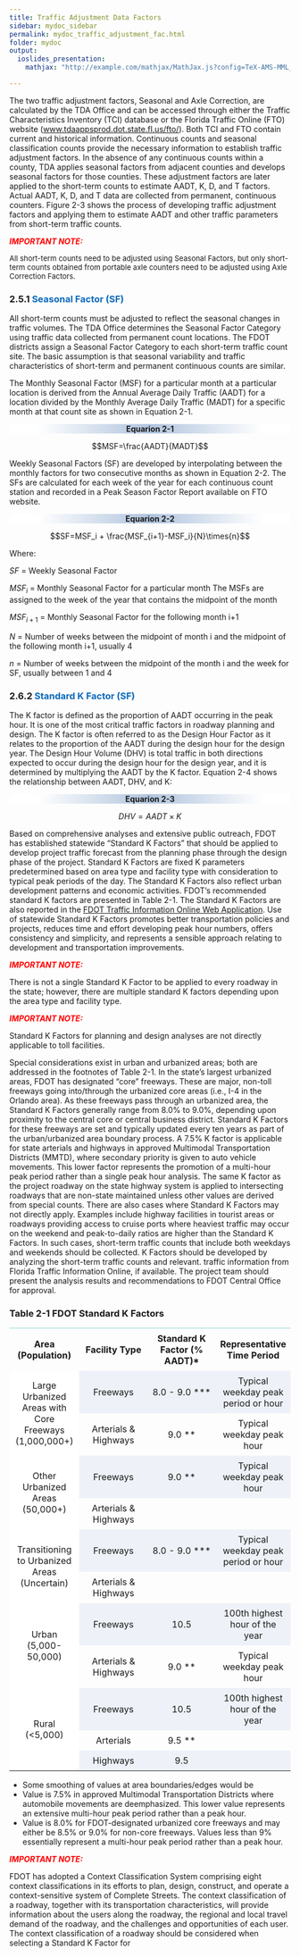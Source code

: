 ```yaml
---
title: Traffic Adjustment Data Factors
sidebar: mydoc_sidebar
permalink: mydoc_traffic_adjustment_fac.html
folder: mydoc
output: 
  ioslides_presentation:
    mathjax: "http://example.com/mathjax/MathJax.js?config=TeX-AMS-MML_HTMLorMML"

---
```


The two traffic adjustment factors, Seasonal and Axle Correction, are calculated by
the TDA Office and can be accessed through either the Traffic Characteristics
Inventory (TCI) database or the Florida Traffic Online (FTO) website
(www.tdaappsprod.dot.state.fl.us/fto/). Both TCI and FTO contain current and
historical information. Continuous counts and seasonal classification counts provide
the necessary information to establish traffic adjustment factors. In the absence of
any continuous counts within a county, TDA applies seasonal factors from adjacent
counties and develops seasonal factors for those counties. These adjustment factors
are later applied to the short-term counts to estimate AADT, K, D, and T factors.
Actual AADT, K, D, and T data are collected from permanent, continuous counters.
Figure 2-3 shows the process of developing traffic adjustment factors and applying
them to estimate AADT and other traffic parameters from short-term traffic counts.

<span style="color:red">***IMPORTANT NOTE:***</span>

<font size="2">All short-term counts need to be adjusted using Seasonal Factors, but only
short-term counts obtained from portable axle counters need to be adjusted
using Axle Correction Factors.</font>

### **2.5.1 <span style="color:#0a69bb">Seasonal Factor (SF)</span>**

All short-term counts must be adjusted to reflect the seasonal changes in traffic
volumes. The TDA Office determines the Seasonal Factor Category using traffic data
collected from permanent count locations. The FDOT districts assign a Seasonal
Factor Category to each short-term traffic count site. The basic assumption is that
seasonal variability and traffic characteristics of short-term and permanent
continuous counts are similar.

The Monthly Seasonal Factor (MSF) for a particular month at a particular location is
derived from the Annual Average Daily Traffic (AADT) for a location divided by the
Monthly Average Daily Traffic (MADT) for a specific month at that count site as
shown in Equation 2-1.



<div style="background:linear-gradient(to right, white 10%, #b0c4de 50%, white 90%)">
<center><b>Equarion 2-1</b></center>
</div>

$$MSF=\frac{AADT}{MADT}$$

Weekly Seasonal Factors (SF) are developed by interpolating
between the monthly factors for two consecutive months as
shown in Equation 2-2. The SFs are calculated for each week of
the year for each continuous count station and recorded in a
Peak Season Factor Report available on FTO website.

<div style="background:linear-gradient(to right, white 10%, #b0c4de 50%, white 90%)">
<center><b>Equarion 2-2</b></center>
</div>

$$SF=MSF_i + \frac{MSF_{i+1}-MSF_i}{N}\times{n}$$

Where:
 
$SF$ =  Weekly Seasonal Factor

$MSF_i$  =  Monthly Seasonal Factor for a particular month The MSFs are assigned to the week of the year that contains the midpoint of the month

$MSF_{i+1}$  =  Monthly Seasonal Factor for the following month i+1

$N$  =  Number of weeks between the midpoint of month i and the midpoint of the following month i+1, usually 4

$n$  =  Number of weeks between the midpoint of the month i and the week for SF, usually between 1 and 4

### **2.6.2 <span style="color:#0a69bb">Standard K Factor (SF)</span>**

The K factor is defined as the proportion of AADT occurring in the peak hour. It is one
of the most critical traffic factors in roadway planning and design. The K factor is
often referred to as the Design Hour Factor as it relates to the proportion of the
AADT during the design hour for the design year. The Design Hour Volume (DHV) is
total traffic in both directions expected to occur during the design hour for the
design year, and it is determined by multiplying the AADT by the K factor. Equation
2-4 shows the relationship between AADT, DHV, and K:


<div style="background:linear-gradient(to right, white 10%, #b0c4de 50%, white 90%)">
<center><b>Equarion 2-3</b></center>
</div>

$$DHV = AADT\times{K}$$

Based on comprehensive analyses and extensive public outreach, FDOT has
established statewide “Standard K Factors” that should be applied to develop project
traffic forecast from the planning phase through the design phase of the project.
Standard K Factors are fixed K parameters predetermined based on area type and
facility type with consideration to typical peak periods of the day. The Standard K
Factors also reflect urban development patterns and economic activities. FDOT’s
recommended standard K factors are presented in Table 2-1. The Standard K Factors
are also reported in the [FDOT Traffic Information Online Web Application](https://link-url-here.org). Use of statewide Standard K Factors promotes better transportation policies and projects,
reduces time and effort developing peak hour numbers, offers consistency and
simplicity, and represents a sensible approach relating to development and
transportation improvements.

<span style="color:red">***IMPORTANT NOTE:***</span>

There is not a single Standard K Factor to be applied to every roadway in
the state; however, there are multiple standard K factors depending
upon the area type and facility type.

<span style="color:red">***IMPORTANT NOTE:***</span>

Standard K Factors for planning and design analyses are not directly
applicable to toll facilities.

Special considerations exist in urban and urbanized areas; both are addressed in the
footnotes of Table 2-1. In the state’s largest urbanized areas, FDOT has designated
“core” freeways. These are major, non-toll freeways going into/through the urbanized
core areas (i.e., I-4 in the Orlando area). As these freeways pass through an urbanized
area, the Standard K Factors generally range from 8.0% to 9.0%, depending upon
proximity to the central core or central business district. Standard K Factors for these
freeways are set and typically updated every ten years as part of the
urban/urbanized area boundary process. A 7.5% K factor is applicable for state
arterials and highways in approved Multimodal Transportation Districts (MMTD),
where secondary priority is given to auto vehicle movements. This lower factor
represents the promotion of a multi-hour peak period rather than a single peak hour
analysis. The same K factor as the project roadway on the state highway system is
applied to intersecting roadways that are non-state maintained unless other values
are derived from special counts.
There are also cases where Standard K Factors may not directly apply. Examples
include highway facilities in tourist areas or roadways providing access to cruise
ports where heaviest traffic may occur on the weekend and peak-to-daily ratios are
higher than the Standard K Factors. In such cases, short-term traffic counts that
include both weekdays and weekends should be collected. K Factors should be
developed by analyzing the short-term traffic counts and relevant.
traffic information from Florida Traffic Information Online, if available. The project
team should present the analysis results and recommendations to FDOT Central
Office for approval.

### **Table 2-1 FDOT Standard K Factors**


<style>
table {
  border-collapse: collapse;
  width: 100%;
  /* display: table-cell; */
}

th, td {
  text-align: center;
  vertical-align: middle;
  border-color: #96D4D4;
  padding: 8px;
  width: 25%; 

}

tr:nth-child(even) {
  background-color:  #EEF2F8;
}
</style>

<table>
  <tr>
  <th>Area
(Population)</th>
  <th>Facility Type</th>
  <th>Standard K Factor (% AADT)*</th>
  <th>Representative Time Period</th>
  </tr>
  <tr>
  <td rowspan=2 bgcolor=white>Large Urbanized Areas with Core Freeways (1,000,000+)</td>
  <td>Freeways</td>
  <td>8.0 - 9.0 ***</td>
  <td>Typical weekday peak period or hour</td>
  </tr>
  <tr>
  
  <td>Arterials &amp; Highways</td>
  <td>9.0 **</td>
  <td>Typical weekday peak hour</td>
  </tr>
  <tr>
  <td rowspan=2 bgcolor=white>Other Urbanized Areas (50,000+)</td>
  <td>Freeways</td>
  <td>9.0 **</td>
  <td>Typical weekday
peak hour</td>
  </tr>
  <tr>

  <td>Arterials &amp;
Highways</td>
  <td> </td>
  <td> </td>
  </tr>

  <tr>
  <td rowspan=2 bgcolor=white>Transitioning to Urbanized Areas (Uncertain)</td>
  <td>Freeways</td>
  <td>8.0 - 9.0 ***</td>
  <td>Typical weekday
peak period or
hour</td>
  </tr>

  <tr>
  
  <td>Arterials &amp; Highways</td>
  <td> </td>
  <td> </td>
  </tr>

  <tr>
  <td rowspan=2 bgcolor=white>Urban (5,000-50,000)</td>
  <td>Freeways</td>
  <td>10.5</td>
  <td>100th highest hour of the year</td>
  </tr>
  <tr>
  
  <td>Arterials &amp; Highways</td>
  <td>9.0 **</td>
  <td>Typical weekday peak hour</td>
  </tr>

  <tr>
  <td rowspan=3 bgcolor=white>Rural (&lt;5,000)</td>
  <td>Freeways</td>
  <td>10.5</td>
  <td>100th highest hour of the year</td>
  </tr>
  <tr>
  
  <td>Arterials</td>
  <td>9.5 **</td>
  <td> </td>
  </tr>

  <tr>
  
  <td>Highways</td>
  <td>9.5</td>
  <td> </td>
  </tr>
</table>

* Some smoothing of values at area boundaries/edges would be
* Value is 7.5% in approved Multimodal Transportation Districts where
automobile movements are deemphasized. This lower value represents an
extensive multi-hour peak period rather than a peak hour.
* Value is 8.0% for FDOT-designated urbanized core freeways and may
either be 8.5% or 9.0% for non-core freeways. Values less than 9% essentially
represent a multi-hour peak period rather than a peak hour.

<span style="color:red">***IMPORTANT NOTE:***</span>

FDOT has adopted a Context Classification System comprising eight
context classifications in its efforts to plan, design, construct, and
operate a context-sensitive system of Complete Streets. The context
classification of a roadway, together with its transportation
characteristics, will provide information about the users along the
roadway, the regional and local travel demand of the roadway, and the
challenges and opportunities of each user. The context classification of a
roadway should be considered when selecting a Standard K Factor for